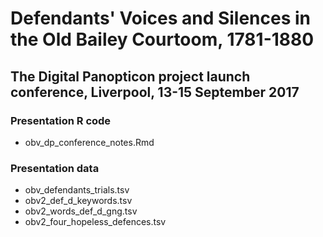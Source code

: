 Defendants' Voices and Silences in the Old Bailey Courtoom, 1781-1880
==================

The Digital Panopticon project launch conference, Liverpool, 13-15 September 2017
---------------

### Presentation R code

* obv_dp_conference_notes.Rmd

### Presentation data

* obv_defendants_trials.tsv
* obv2_def_d_keywords.tsv  
* obv2_words_def_d_gng.tsv 
* obv2_four_hopeless_defences.tsv